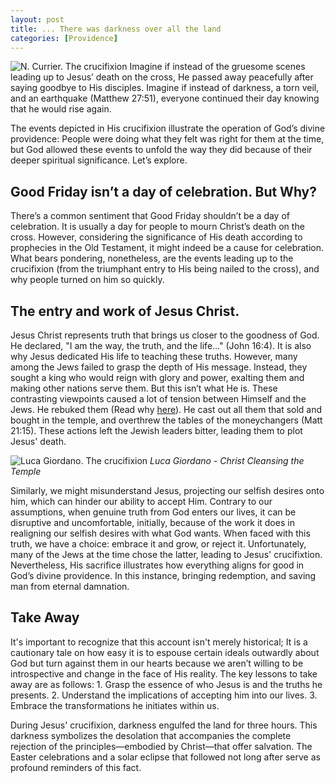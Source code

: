 ```yaml
---
layout: post
title: ... There was darkness over all the land
categories: [Providence]
---
```


![N. Currier. The crucifixion ](https://media-cldnry.s-nbcnews.com/image/upload/t_fit-1240w,f_auto,q_auto:best/MSNBC/Components/Photo/_new/120524-science-crucifixion-130p.jpg "Print circa 1849 by Nathaniel Currier depicting the crucifixion of Jesus Christ alongside two convicted thieves at Golgotha, outside the walls of ancient Jerusalem src: nbc-news")
Imagine if instead of the gruesome scenes leading up to Jesus’ death on the cross, He passed away peacefully after saying goodbye to His disciples. Imagine if instead of darkness, a torn veil, and an earthquake (Matthew 27:51), everyone continued their day knowing that he would rise again.

The events depicted in His crucifixion illustrate the operation of God’s divine providence: People were doing what they felt was right for them at the time, but God allowed these events to unfold the way they did because of their deeper spiritual significance. Let’s explore.

## Good Friday isn’t a day of celebration. But Why?

There’s a common sentiment that Good Friday shouldn’t be a day of celebration. It is usually a day for people to mourn Christ’s death on the cross. However, considering the significance of His death according to prophecies in the Old Testament, it might indeed be a cause for celebration. What bears pondering, nonetheless, are the events leading up to the crucifixion (from the triumphant entry to His being nailed to the cross), and why people turned on him so quickly.

## The entry and work of Jesus Christ.

Jesus Christ represents truth that brings us closer to the goodness of God. He declared, "I am the way, the truth, and the life…" (John 16:4). It is also why Jesus dedicated His life to teaching these truths. However, many among the Jews failed to grasp the depth of His message. Instead, they sought a king who would reign with glory and power, exalting them and making other nations serve them. But this isn’t what He is. These contrasting viewpoints caused a lot of tension between Himself and the Jews. He rebuked them (Read why [here](https://www.therationalmind.org/morality/2023/04/29/civil-moral-and-spiritual/)). He cast out all them that sold and bought in the temple, and overthrew the tables of the moneychangers (Matt 21:15). These actions left the Jewish leaders bitter, leading them to plot Jesus' death.

![Luca Giordano. The crucifixion ](https://upload.wikimedia.org/wikipedia/commons/7/75/Luca_Giordano_-_Christ_Cleansing_the_Temple_-_WGA09000.jpg "Luca Giordano - Christ Cleansing the Temple")
_Luca Giordano - Christ Cleansing the Temple_

Similarly, we might misunderstand Jesus, projecting our selfish desires onto him, which can hinder our ability to accept Him. Contrary to our assumptions, when genuine truth from God enters our lives, it can be disruptive and uncomfortable, initially, because of the work it does in realigning our selfish desires with what God wants. When faced with this truth, we have a choice: embrace it and grow, or reject it. Unfortunately, many of the Jews at the time chose the latter, leading to Jesus' crucifixtion. Nevertheless, His sacrifice illustrates how everything aligns for good in God’s divine providence. In this instance, bringing redemption, and saving man from eternal damnation.

## Take Away

It's important to recognize that this account isn't merely historical; It is a cautionary tale on how easy it is to espouse certain ideals outwardly about God but turn against them in our hearts because we aren’t willing to be introspective and change in the face of His reality. The key lessons to take away are as follows: 1. Grasp the essence of who Jesus is and the truths he presents. 2. Understand the implications of accepting him into our lives. 3. Embrace the transformations he initiates within us.

During Jesus' crucifixion, darkness engulfed the land for three hours. This darkness symbolizes the desolation that accompanies the complete rejection of the principles—embodied by Christ—that offer salvation. The Easter celebrations and a solar eclipse that followed not long after serve as profound reminders of this fact.
